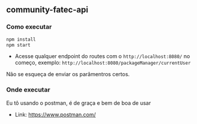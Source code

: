 ## community-fatec-api

### Como executar

```bash
npm install
npm start
```

- Acesse qualquer endpoint do routes com o `http://localhost:8080/` no começo, exemplo: `http://localhost:8080/packageManager/currentUser`

Não se esqueça de enviar os parâmentros certos.

### Onde executar

Eu tô usando o postman, é de graça e bem de boa de usar
- Link: https://www.postman.com/